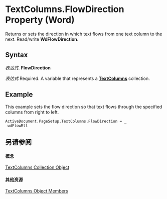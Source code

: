 
# TextColumns.FlowDirection Property (Word)

Returns or sets the direction in which text flows from one text column to the next. Read/write  **WdFlowDirection**.


## Syntax

 _表达式_. **FlowDirection**

 _表达式_ Required. A variable that represents a **[TextColumns](00b62c93-db7d-00b9-cc84-9a21e427d0cd.md)** collection.


## Example

This example sets the flow direction so that text flows through the specified columns from right to left.


```
ActiveDocument.PageSetup.TextColumns.FlowDirection = _ 
 wdFlowRtl
```


## 另请参阅


#### 概念


[TextColumns Collection Object](00b62c93-db7d-00b9-cc84-9a21e427d0cd.md)
#### 其他资源


[TextColumns Object Members](http://msdn.microsoft.com/library/f017a7b9-2187-7d20-476f-72bdff469e68%28Office.15%29.aspx)